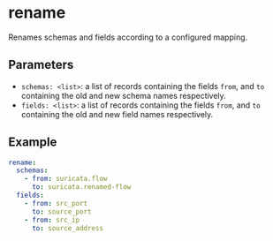 # rename

Renames schemas and fields according to a configured mapping.

## Parameters

- `schemas: <list>`: a list of records containing the fields `from`, and `to`
  containing the old and new schema names respectively.
- `fields: <list>`: a list of records containing the fields `from`, and `to`
  containing the old and new field names respectively.

## Example

```yaml
rename:
  schemas:
    - from: suricata.flow
      to: suricata.renamed-flow
  fields:
    - from: src_port
      to: source_port
    - from: src_ip
      to: source_address
```
